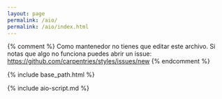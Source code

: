 ```yaml
---
layout: page
permalink: /aio/
permalink: /aio/index.html
---
```


{% comment %}
Como mantenedor no tienes que editar este archivo.
Si notas que algo no funciona puedes 
abrir un issue: https://github.com/carpentries/styles/issues/new
{% endcomment %}

{% include base_path.html %}

{% include aio-script.md %}

